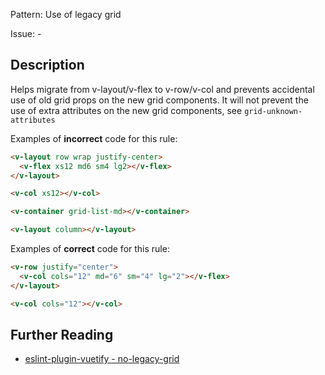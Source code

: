 Pattern: Use of legacy grid

Issue: -

## Description

Helps migrate from v-layout/v-flex to v-row/v-col and prevents accidental use of old grid props on the new grid components. It will not prevent the use of extra attributes on the new grid components, see `grid-unknown-attributes`

Examples of **incorrect** code for this rule:

```html
<v-layout row wrap justify-center>
  <v-flex xs12 md6 sm4 lg2></v-flex>
</v-layout>

<v-col xs12></v-col>

<v-container grid-list-md></v-container>

<v-layout column></v-layout>
```

Examples of **correct** code for this rule:

```html
<v-row justify="center">
  <v-col cols="12" md="6" sm="4" lg="2"></v-flex>
</v-layout>

<v-col cols="12"></v-col>
```

## Further Reading

* [eslint-plugin-vuetify - no-legacy-grid](https://github.com/vuetifyjs/eslint-plugin-vuetify/blob/master/docs/rules/no-legacy-grid.md)
